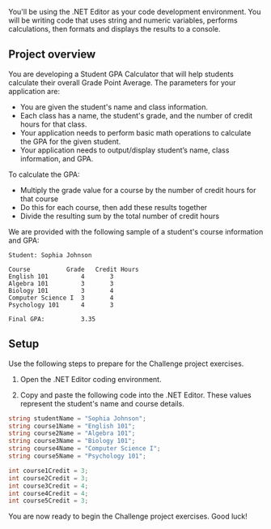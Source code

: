 You'll be using the .NET Editor as your code development environment. You will be writing code that uses string and numeric variables, performs calculations, then formats and displays the results to a console.

## Project overview

You are developing a Student GPA Calculator that will help students calculate their overall Grade Point Average. The parameters for your application are:

- You are given the student's name and class information.
- Each class has a name, the student's grade, and the number of credit hours for that class.
- Your application needs to perform basic math operations to calculate the GPA for the given student.
- Your application needs to output/display student’s name, class information, and GPA.

To calculate the GPA:
- Multiply the grade value for a course by the number of credit hours for that course
- Do this for each course, then add these results together
- Divide the resulting sum by the total number of credit hours

We are provided with the following sample of a student's course information and GPA:

```Output
Student: Sophia Johnson

Course			Grade	Credit Hours
English 101			4		3
Algebra 101			3		3
Biology 101			3		4
Computer Science I	3		4
Psychology 101		4		3

Final GPA:			3.35
```

## Setup

Use the following steps to prepare for the Challenge project exercises.

1. Open the .NET Editor coding environment.

1. Copy and paste the following code into the .NET Editor. These values represent the student's name and course details.

```c#
string studentName = "Sophia Johnson";
string course1Name = "English 101";
string course2Name = "Algebra 101";
string course3Name = "Biology 101";
string course4Name = "Computer Science I";
string course5Name = "Psychology 101";

int course1Credit = 3;
int course2Credit = 3;
int course3Credit = 4;
int course4Credit = 4;
int course5Credit = 3;
```

You are now ready to begin the Challenge project exercises. Good luck!
